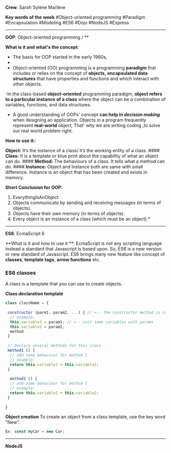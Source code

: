 ﻿


**Crew**:
Sarah
Sylène
Marlène


**Key words of the week**
#Object-oriented programming
#Paradigm
#Encapsulation
#Modeling
#ES6
#Dojo
#NodeJS
#Express

---------------------------------------------------------------------------------------------------
**OOP**: Object-oriented programming / **

**What is it and what's the concept**:

 - The basis for OOP started in the early 1960s, 
 - 
  - Object-oriented (OO) programming is a programming **paradigm** that
   includes or relies on the concept of **objects,** **encapsulated data
   structures** that have properties and functions and which interact
   with other objects.
   
   -In the class-based **object-oriented** programming paradigm, **object
   refers to a particular instance of a class** where the object can be
   a combination of variables, functions, and data structures.
   
  - A good understanding of OOPs' concept **can help in *decision
   making*** when designing an application.  Objects in a program
   frequently represent **real-world** object, That' why we are writing
   coding ,to solve our real world problem right.


**How to use it:**:

 **Object:** It’s the instance of a class/ it’s the working entity of a class. ####
  **Class:** It is a template or blue print about the capability of what an object can do. #### 
  **Method:** The behaviours of a class. It tells what a method can do. #### 
  **Instance:**  Object and Instance both are same with small difference.  Instance is an object that has been created and exists in memory.

**Short Conclusion for OOP:**
1. EverythingIsAnObject 
2. Objects communicate by sending and receiving messages (in terms of objects). 
3. Objects have their own memory (in terms of objects). 
4. Every object is an instance of a class (which must be an object).*


------------------------------------------------------------------------------------------------------------------------------------------------
**ES6**: EcmaScript 6

**What is it and how to use it **:
EcmaScript is not any scripting language instead a standard that Javascript is based upon. 
So, ES6 is a new version or new standard of Javascript.
ES6 brings many new feature like concept of **classes**, **template tags**, **arrow functions** etc.

### ES6 classes
A class is a template that you can use to create objects.


**Class declaration template**
```Javascript
class className = {
 
 constructor (parm1, param2, ...) { // <-- the constructor method is called when a new object is created using "new"
  // example:
  this.variable1 = param1; // <-- init some variables with params
  this.variable2 = param2;
  method
 }
 
 // Declare several methods for this class 
 method1 () {
  // add some behaviour for method 1
  // example:
  return this.variable1 + this.variable2;
 }
 
  method1 () {
  // add some behaviour for method 1
  // example:
  return this.variable1 + this.variable2;
 }
 
}
```

**Object creation**
To create an object from a class template, use the key word "New".

```Javascript
Ex: const myCar = new Car;
```


------------------------------------------------------------------------------------------------------------------------------------------------
**NodeJS**















